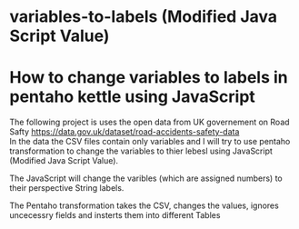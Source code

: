 # variables-to-labels (Modified Java Script Value)
# How to change variables to labels in pentaho kettle using JavaScript 
The following project is uses the open data from UK governement on Road Safty https://data.gov.uk/dataset/road-accidents-safety-data  
In the data the CSV files contain only variables and I will try to use pentaho transformation to change the variables to thier lebesl using JavaScript (Modified Java Script Value). 

The JavaScript will change the varibles (which are assigned numbers) to their perspective String labels. 

The Pentaho transformation takes the CSV, changes the values, ignores uncecessry fields and insterts them into different Tables 


